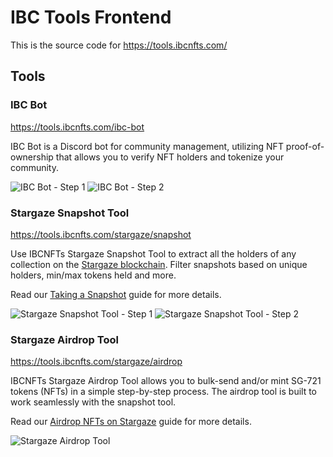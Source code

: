 # IBC Tools Frontend
This is the source code for https://tools.ibcnfts.com/

## Tools
### IBC Bot

https://tools.ibcnfts.com/ibc-bot

IBC Bot is a Discord bot for community management, utilizing NFT proof-of-ownership that allows you to verify NFT holders and tokenize your community.

![IBC Bot - Step 1](https://ipfs.io/ipfs/bafybeib6agzgllgz3hyqgxuoc4oejxev5pohukfwjcxeup4xvtred5mmwq)
![IBC Bot - Step 2](https://ipfs.io/ipfs/bafybeicdbofylgjoidlomogktasbw5wy6xt3rddcer2lnscd4xnr3b73m4)

### Stargaze Snapshot Tool
https://tools.ibcnfts.com/stargaze/snapshot

Use IBCNFTs Stargaze Snapshot Tool to extract all the holders of any collection on the [Stargaze blockchain](https://stargaze.zone).
Filter snapshots based on unique holders, min/max tokens held and more.

Read our [Taking a Snapshot](https://kevin-k.gitbook.io/ibc-nfts-tools/guides/taking-a-snapshot) guide for more details.

![Stargaze Snapshot Tool - Step 1](https://ipfs.io/ipfs/bafybeifqcxg7ziiyhhfcijnqlyimgsfar4xugwz6n24ipuf3rteemgtkz4)
![Stargaze Snapshot Tool - Step 2](https://ipfs.io/ipfs/bafybeiceh3upifscw53quj2utwlh2phkod5vdf3prz7hqommo63vd3spyy)

### Stargaze Airdrop Tool
https://tools.ibcnfts.com/stargaze/airdrop

IBCNFTs Stargaze Airdrop Tool allows you to bulk-send and/or mint SG-721 tokens (NFTs) in a simple step-by-step process. 
The airdrop tool is built to work seamlessly with the snapshot tool. 

Read our [Airdrop NFTs on Stargaze](https://kevin-k.gitbook.io/ibc-nfts-tools/guides/airdrop-nfts-on-stargaze) guide for more details.

![Stargaze Airdrop Tool](https://ipfs.io/ipfs/bafybeicoi7vma6e3k5wxeoqhpdok4v36xjdk45cu5dmu5xjy5krabyt26a)